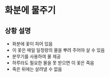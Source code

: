 # 화분에 물주기

## 상황 설명

- 화분에 꽃이 피어 있음
- 이 꽃은 매일 일정량의 물을 뿌려 주어야 살 수 있음
- 분무기를 사용하여 물 제공
- 하루라도 필요한 물을 못 받으면 이 꽃은 죽음
- 죽은 뒤에는 살려낼 수 없음
